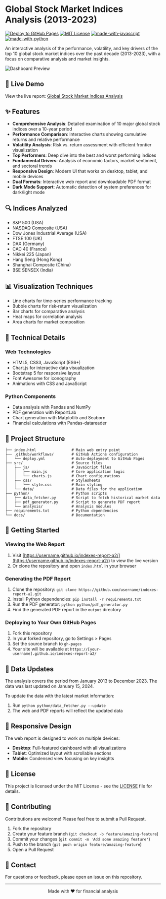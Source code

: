 # Global Stock Market Indices Analysis (2013-2023)

[![Deploy to GitHub Pages](https://github.com/username/indexes-report-a2/actions/workflows/deploy.yml/badge.svg)](https://github.com/username/indexes-report-a2/actions/workflows/deploy.yml)
[![MIT License](https://img.shields.io/badge/License-MIT-blue.svg)](https://opensource.org/licenses/MIT)
[![made-with-javascript](https://img.shields.io/badge/Made%20with-JavaScript-1f425f.svg)](https://www.javascript.com)
[![made-with-python](https://img.shields.io/badge/Made%20with-Python-1f425f.svg)](https://www.python.org/)

An interactive analysis of the performance, volatility, and key drivers of the top 10 global stock market indices over the past decade (2013-2023), with a focus on comparative analysis and market insights.

![Dashboard Preview](https://via.placeholder.com/800x400?text=Stock+Market+Indices+Dashboard)

## 🚀 Live Demo

View the live report: [Global Stock Market Indices Analysis](https://username.github.io/indexes-report-a2/)

## ✨ Features

- **Comprehensive Analysis**: Detailed examination of 10 major global stock indices over a 10-year period
- **Performance Comparison**: Interactive charts showing cumulative returns and relative performance
- **Volatility Analysis**: Risk vs. return assessment with efficient frontier visualization
- **Top Performers**: Deep dive into the best and worst performing indices
- **Fundamental Drivers**: Analysis of economic factors, market sentiment, and sectoral trends
- **Responsive Design**: Modern UI that works on desktop, tablet, and mobile devices
- **Dual Formats**: Interactive web report and downloadable PDF format
- **Dark Mode Support**: Automatic detection of system preferences for dark/light mode

## 🔍 Indices Analyzed

- S&P 500 (USA)
- NASDAQ Composite (USA)
- Dow Jones Industrial Average (USA)
- FTSE 100 (UK)
- DAX (Germany)
- CAC 40 (France)
- Nikkei 225 (Japan)
- Hang Seng (Hong Kong)
- Shanghai Composite (China)
- BSE SENSEX (India)

## 📊 Visualization Techniques

- Line charts for time-series performance tracking
- Bubble charts for risk-return visualization
- Bar charts for comparative analysis
- Heat maps for correlation analysis
- Area charts for market composition

## 🧰 Technical Details

### Web Technologies
- HTML5, CSS3, JavaScript (ES6+)
- Chart.js for interactive data visualization
- Bootstrap 5 for responsive layout
- Font Awesome for iconography
- Animations with CSS and JavaScript

### Python Components
- Data analysis with Pandas and NumPy
- PDF generation with ReportLab
- Chart generation with Matplotlib and Seaborn
- Financial calculations with Pandas-datareader

## 📁 Project Structure
```
├── index.html                # Main web entry point
├── .github/workflows/        # GitHub Actions configuration
│   └── deploy.yml            # Auto-deployment to GitHub Pages
├── src/                      # Source files
│   ├── js/                   # JavaScript files
│   │   ├── main.js           # Core application logic
│   │   └── charts.js         # Chart configurations
│   ├── css/                  # Stylesheets
│   │   └── style.css         # Main styling
│   └── data/                 # Data files for the application
├── python/                   # Python scripts
│   ├── data_fetcher.py       # Script to fetch historical market data
│   ├── pdf_generator.py      # Script to generate PDF report
│   └── analysis/             # Analysis modules
├── requirements.txt          # Python dependencies
└── docs/                     # Documentation
```

## 🚀 Getting Started

### Viewing the Web Report
1. Visit [https://username.github.io/indexes-report-a2/](https://username.github.io/indexes-report-a2/) to view the live version
2. Or clone the repository and open `index.html` in your browser

### Generating the PDF Report
1. Clone the repository: `git clone https://github.com/username/indexes-report-a2.git`
2. Install Python dependencies: `pip install -r requirements.txt`
3. Run the PDF generator: `python python/pdf_generator.py`
4. Find the generated PDF report in the `output` directory

### Deploying to Your Own GitHub Pages
1. Fork this repository
2. In your forked repository, go to Settings > Pages
3. Set the source branch to `gh-pages`
4. Your site will be available at `https://[your-username].github.io/indexes-report-a2/`

## 🔄 Data Updates

The analysis covers the period from January 2013 to December 2023. The data was last updated on January 15, 2024.

To update the data with the latest market information:
1. Run `python python/data_fetcher.py --update`
2. The web and PDF reports will reflect the updated data

## 📱 Responsive Design

The web report is designed to work on multiple devices:

- **Desktop**: Full-featured dashboard with all visualizations
- **Tablet**: Optimized layout with scrollable sections
- **Mobile**: Condensed view focusing on key insights

## 📄 License

This project is licensed under the MIT License - see the [LICENSE](LICENSE) file for details.

## 👥 Contributing

Contributions are welcome! Please feel free to submit a Pull Request.

1. Fork the repository
2. Create your feature branch (`git checkout -b feature/amazing-feature`)
3. Commit your changes (`git commit -m 'Add some amazing feature'`)
4. Push to the branch (`git push origin feature/amazing-feature`)
5. Open a Pull Request

## 📧 Contact

For questions or feedback, please open an issue on this repository.

---

<p align="center">
  Made with ❤️ for financial analysis
</p>
